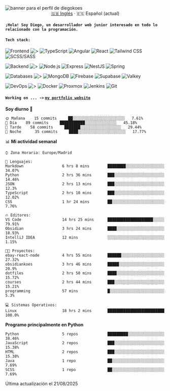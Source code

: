 <picture>
 <source media="(prefers-color-scheme: dark)" srcset="https://i.imgur.com/G5n6xUz.png">
 <source media="(prefers-color-scheme: light)" srcset="https://i.imgur.com/8gLfu4u.png">
 <img alt="banner para el perfil de diegokoes" src="https://i.imgur.com/G5n6xUz.png">
</picture>

<!-- Cambiador de idioma -->
<div align="center">
  <a href="./README.md">🇬🇧 Inglés</a> · <a>🇪🇸 Español (actual)</a>
</div>

#### `¡Hola! Soy Diego, un desarrollador web junior interesado en todo lo relacionado con la programación.`

#### `Tech stack:` 
<!-- Frontend -->
![Frontend   ](https://img.shields.io/badge/Frontend-20232a?style=for-the-badge&logo=terminal&logoColor=white)
![>](https://img.shields.io/badge/%3E-000000?style=for-the-badge&labelColor=000000&color=000000&logoColor=white&labelWidth=20) 
![TypeScript](https://img.shields.io/badge/typescript-3178C6?style=for-the-badge&logo=typescript&logoColor=white)
![Angular](https://img.shields.io/badge/angular-7E22CE?style=for-the-badge&logo=angular&logoColor=white)
![React](https://img.shields.io/badge/react-20232a?style=for-the-badge&logo=react&logoColor=61DAFB)
![Tailwind CSS](https://img.shields.io/badge/tailwindcss-06B6D4?style=for-the-badge&logo=tailwindcss&logoColor=white)
![SCSS/SASS](https://img.shields.io/badge/scss-CC6699?style=for-the-badge&logo=sass&logoColor=white)
<!-- Backend -->
![Backend    ](https://img.shields.io/badge/Backend-20232a?style=for-the-badge&logo=terminal&logoColor=white)
![>](https://img.shields.io/badge/%3E-000000?style=for-the-badge&labelColor=000000&color=000000&logoColor=white&labelWidth=20) 
![Node.js](https://img.shields.io/badge/node.js-339933?style=for-the-badge&logo=nodedotjs&logoColor=white)
![Express](https://img.shields.io/badge/express-000000?style=for-the-badge&logo=express&logoColor=white)
![NestJS](https://img.shields.io/badge/nestjs-E0234E?style=for-the-badge&logo=nestjs&logoColor=white)
![Spring](https://img.shields.io/badge/spring-6DB33F?style=for-the-badge&logo=spring&logoColor=white)
<!-- Databases -->
![Databases  ](https://img.shields.io/badge/BD's-20232a?style=for-the-badge&logo=terminal&logoColor=white)
![>](https://img.shields.io/badge/%3E-000000?style=for-the-badge&labelColor=000000&color=000000&logoColor=white&labelWidth=20) 
![MongoDB](https://img.shields.io/badge/mongodb-4EA94B?style=for-the-badge&logo=mongodb&logoColor=white)
![Firebase](https://img.shields.io/badge/firebase-FFCA28?style=for-the-badge&logo=firebase&logoColor=black)
![Supabase](https://img.shields.io/badge/supabase-3ECF8E?style=for-the-badge&logo=supabase&logoColor=white)
![Valkey](https://img.shields.io/badge/valkey-DC382D?style=for-the-badge&logo=valkey&logoColor=white)
<!-- DevOps -->
![DevOps     ](https://img.shields.io/badge/DevOps-20232a?style=for-the-badge&logo=terminal&logoColor=white)
![>](https://img.shields.io/badge/%3E-000000?style=for-the-badge&labelColor=000000&color=000000&logoColor=white&labelWidth=20) 
![Docker](https://img.shields.io/badge/docker-2496ED?style=for-the-badge&logo=docker&logoColor=white)
![Proxmox](https://img.shields.io/badge/proxmox-e57000?style=for-the-badge&logo=proxmox&logoColor=white)
![Jenkins](https://img.shields.io/badge/jenkins-D24939?style=for-the-badge&logo=jenkins&logoColor=white)
![Git](https://img.shields.io/badge/git-F05032?style=for-the-badge&logo=git&logoColor=white)

#### `Working on ... ->`  [`my portfolio website`](https://github.com/diegokoes/portfolio)


<!--START_SECTION:waka_es-->
**Soy diurno 🐤** 

```text
🌞 Mañana    15 commits     ██░░░░░░░░░░░░░░░░░░░░░░░   7.61% 
🌆 Día    89 commits     ███████████░░░░░░░░░░░░░░   45.18% 
🌃 Tarde    58 commits     ███████░░░░░░░░░░░░░░░░░░   29.44% 
🌙 Noche      35 commits     ████░░░░░░░░░░░░░░░░░░░░░   17.77%

```


📊 **Mi actividad semanal** 

```text
⌚︎ Zona Horaria: Europe/Madrid

💬 Lenguajes: 
Markdown                 6 hrs 8 mins        ████████░░░░░░░░░░░░░░░░░   34.07% 
Python                   2 hrs 36 mins       ███░░░░░░░░░░░░░░░░░░░░░░   14.46% 
JSON                     2 hrs 13 mins       ███░░░░░░░░░░░░░░░░░░░░░░   12.3% 
TypeScript               2 hrs 10 mins       ███░░░░░░░░░░░░░░░░░░░░░░   12.02% 
CSS                      1 hr 24 mins        ██░░░░░░░░░░░░░░░░░░░░░░░   7.76%

🔥 Editores: 
VS Code                  14 hrs 25 mins      ████████████████████░░░░░   79.91% 
Obsidian                 3 hrs 24 mins       ████░░░░░░░░░░░░░░░░░░░░░   18.93% 
IntelliJ IDEA            12 mins             ░░░░░░░░░░░░░░░░░░░░░░░░░   1.15%

🐱‍💻 Proyectos: 
ebay-react-node          4 hrs 55 mins       ██████░░░░░░░░░░░░░░░░░░░   27.32% 
obsidiankoes             3 hrs 46 mins       █████░░░░░░░░░░░░░░░░░░░░   20.9% 
dotfiles                 2 hrs 50 mins       ████░░░░░░░░░░░░░░░░░░░░░   15.72% 
courses                  2 hrs 44 mins       ███░░░░░░░░░░░░░░░░░░░░░░   15.21% 
programming              57 mins             █░░░░░░░░░░░░░░░░░░░░░░░░   5.3%

💻 Sistemas Operativos: 
Linux                    18 hrs 2 mins       █████████████████████████   100.0%

```

**Programo principalmente en Python** 

```text
Python                   5 repos             █████████░░░░░░░░░░░░░░░░   38.46% 
JavaScript               2 repos             ███░░░░░░░░░░░░░░░░░░░░░░   15.38% 
HTML                     2 repos             ███░░░░░░░░░░░░░░░░░░░░░░   15.38% 
Java                     1 repo              ██░░░░░░░░░░░░░░░░░░░░░░░   7.69% 
SCSS                     1 repo              ██░░░░░░░░░░░░░░░░░░░░░░░   7.69%

```



 Última actualización el 21/08/2025
<!--END_SECTION:waka_es-->
